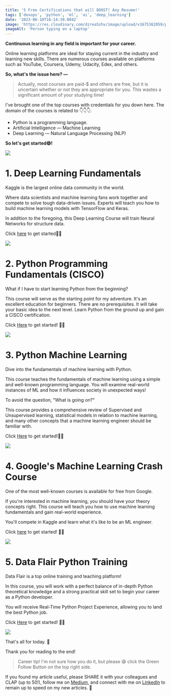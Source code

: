 ```yaml
---
title: '5 Free Certifications that will BOOST! Any Resume!'
tags: ['devops', 'python', 'ml', 'ai', 'deep_learning']
date: '2023-06-10T16:14:39.004Z'
image: 'https://res.cloudinary.com/dzrea5zhv/image/upload/v1675362059/photo-1486312338219-ce68d2c6f44d_jztwdo.jpg'
imageAlt: 'Person typing on a laptop'
---
```


**Continuous learning in any field is important for your career.**

Online learning platforms are ideal for staying current in the industry and learning new skills. There are numerous courses available on platforms such as YouTube, Coursera, Udemy, Udacity, Edex, and others.

**So, what's the issue here? —**

> Actually, most courses are paid-$ and others are free, but it is uncertain whether or not they are appropriate for you. This wastes a significant amount of your studying time!

I've brought one of the top courses with credentials for you down here. The domain of the courses is related to 👇👇👇:


* Python is a programming language.
* Artificial Intelligence — Machine Learning
* Deep Learning — Natural Language Processing (NLP)


**So let's get started😄!**

![](https://miro.medium.com/v2/resize:fit:1400/format:webp/1*4ESArXoYuQ3B5ONTALzWiw.jpeg)


# 1. Deep Learning Fundamentals
Kaggle is the largest online data community in the world.

Where data scientists and machine learning fans work together and compete to solve tough data-driven issues. Experts will teach you how to build machine learning models with TensorFlow and Keras.

In addition to the foregoing, this Deep Learning Course will train Neural Networks for structure data.

Click [here](https://www.kaggle.com/learn/intro-to-deep-learning) to get started🚀🚀 

![](https://miro.medium.com/v2/resize:fit:786/format:webp/1*ZrhLax0iHmHF2gDaRo0qUg.jpeg)

# 2. Python Programming Fundamentals (CISCO)
What if I have to start learning Python from the beginning?

This course will serve as the starting point for my adventure. It's an excellent education for beginners. There are no prerequisites. It will take your basic idea to the next level. Learn Python from the ground up and gain a CISCO certification.

Click [Here](https://www.netacad.com/courses/programming/pcap-programming-essentials-python) to get started! 🚀🚀

![](https://miro.medium.com/v2/resize:fit:720/format:webp/1*-DiNN0rg_SPoiuHUDdtXPw.jpeg)

# 3. Python Machine Learning
Dive into the fundamentals of machine learning with Python.

This course teaches the fundamentals of machine learning using a simple and well-known programming language. You will examine real-world instances of ML and how it influences society in unexpected ways!

To avoid the question, "What is going on?"

This course provides a comprehensive review of Supervised and Unsupervised learning, statistical models in relation to machine learning, and many other concepts that a machine learning engineer should be familiar with.

Click [Here](https://cognitiveclass.ai/courses/machine-learning-with-python/) to get started!🚀🚀

![](https://miro.medium.com/v2/resize:fit:786/format:webp/1*UzeeUSRSUNKcp0mYXHpleg.png)


# 4. Google's Machine Learning Crash Course
One of the most well-known courses is available for free from Google.

If you're interested in machine learning, you should have your theory concepts right. This course will teach you how to use machine learning fundamentals and gain real-world experience.

You'll compete in Kaggle and learn what it's like to be an ML engineer.

Click [here](https://developers.google.com/machine-learning/crash-course) to get started! 🚀🚀

![](https://miro.medium.com/v2/resize:fit:786/format:webp/1*acb-tSUW3Tu0LUx_6xkORw.png)


# 5. Data Flair Python Training
Data Flair is a top online training and teaching platform!

In this course, you will work with a perfect balance of in-depth Python theoretical knowledge and a strong practical skill set to begin your career as a Python developer.

You will receive Real-Time Python Project Experience, allowing you to land the best Python job.

Click [Here](https://data-flair.training/python-course/) to get started! 🚀🚀

![](https://miro.medium.com/v2/resize:fit:640/format:webp/1*AVhrBvXB0dusCKu4uxzELw.jpeg)


That's all for today. 👋

Thank you for reading to the end!

> Career tip! I'm not sure how you do it, but please 😅 click the Green Follow Button on the top right side.

If you found my article useful, please SHARE it with your colleagues and CLAP (up to 50!), follow me on [Medium](https://medium.com/@softwaresennin), and connect with me on [LinkedIn](https://www.linkedin.com/in/apotitech-b79097210/) to remain up to speed on my new articles. 🤩


